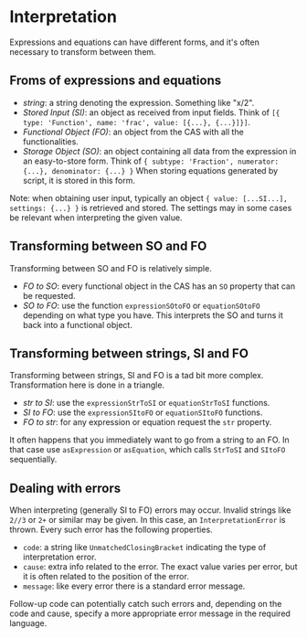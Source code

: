 # Interpretation

Expressions and equations can have different forms, and it's often necessary to transform between them.

## Froms of expressions and equations

- *string*: a string denoting the expression. Something like "x/2".
- *Stored Input (SI)*: an object as received from input fields. Think of `[{ type: 'Function', name: 'frac', value: [{...}, {...}]}]`.
- *Functional Object (FO)*: an object from the CAS with all the functionalities.
- *Storage Object (SO)*: an object containing all data from the expression in an easy-to-store form. Think of `{ subtype: 'Fraction', numerator: {...}, denominator: {...} }` When storing equations generated by script, it is stored in this form.

Note: when obtaining user input, typically an object `{ value: [...SI...], settings: {...} }` is retrieved and stored. The settings may in some cases be relevant when interpreting the given value.

## Transforming between SO and FO

Transforming between SO and FO is relatively simple.

- *FO to SO*: every functional object in the CAS has an `SO` property that can be requested.
- *SO to FO*: use the function `expressionSOtoFO` or `equationSOtoFO` depending on what type you have. This interprets the SO and turns it back into a functional object.

## Transforming between strings, SI and FO

Transforming between strings, SI and FO is a tad bit more complex. Transformation here is done in a triangle.

- *str to SI*: use the `expressionStrToSI` or `equationStrToSI` functions.
- *SI to FO*: use the `expressionSItoFO` or `equationSItoFO` functions.
- *FO to str*: for any expression or equation request the `str` property.

It often happens that you immediately want to go from a string to an FO. In that case use `asExpression` or `asEquation`, which calls `StrToSI` and `SItoFO` sequentially.

## Dealing with errors

When interpreting (generally SI to FO) errors may occur. Invalid strings like `2//3` or `2+` or similar may be given. In this case, an `InterpretationError` is thrown. Every such error has the following properties.

- `code`: a string like `UnmatchedClosingBracket` indicating the type of interpretation error.
- `cause`: extra info related to the error. The exact value varies per error, but it is often related to the position of the error.
- `message`: like every error there is a standard error message.

Follow-up code can potentially catch such errors and, depending on the code and cause, specify a more appropriate error message in the required language.
